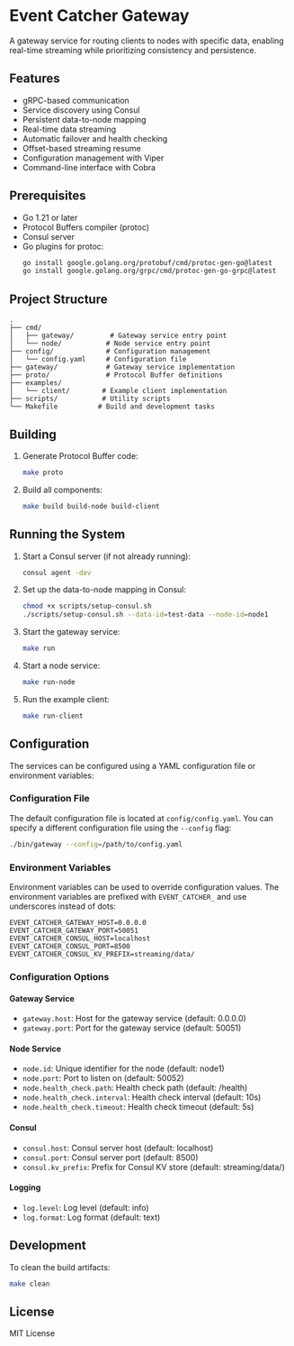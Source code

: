# Event Catcher Gateway

A gateway service for routing clients to nodes with specific data, enabling real-time streaming while prioritizing consistency and persistence.

## Features

- gRPC-based communication
- Service discovery using Consul
- Persistent data-to-node mapping
- Real-time data streaming
- Automatic failover and health checking
- Offset-based streaming resume
- Configuration management with Viper
- Command-line interface with Cobra

## Prerequisites

- Go 1.21 or later
- Protocol Buffers compiler (protoc)
- Consul server
- Go plugins for protoc:
  ```bash
  go install google.golang.org/protobuf/cmd/protoc-gen-go@latest
  go install google.golang.org/grpc/cmd/protoc-gen-go-grpc@latest
  ```

## Project Structure

```
.
├── cmd/
│   ├── gateway/         # Gateway service entry point
│   └── node/           # Node service entry point
├── config/             # Configuration management
│   └── config.yaml     # Configuration file
├── gateway/            # Gateway service implementation
├── proto/              # Protocol Buffer definitions
├── examples/
│   └── client/        # Example client implementation
├── scripts/           # Utility scripts
└── Makefile          # Build and development tasks
```

## Building

1. Generate Protocol Buffer code:
   ```bash
   make proto
   ```

2. Build all components:
   ```bash
   make build build-node build-client
   ```

## Running the System

1. Start a Consul server (if not already running):
   ```bash
   consul agent -dev
   ```

2. Set up the data-to-node mapping in Consul:
   ```bash
   chmod +x scripts/setup-consul.sh
   ./scripts/setup-consul.sh --data-id=test-data --node-id=node1
   ```

3. Start the gateway service:
   ```bash
   make run
   ```

4. Start a node service:
   ```bash
   make run-node
   ```

5. Run the example client:
   ```bash
   make run-client
   ```

## Configuration

The services can be configured using a YAML configuration file or environment variables:

### Configuration File

The default configuration file is located at `config/config.yaml`. You can specify a different configuration file using the `--config` flag:

```bash
./bin/gateway --config=/path/to/config.yaml
```

### Environment Variables

Environment variables can be used to override configuration values. The environment variables are prefixed with `EVENT_CATCHER_` and use underscores instead of dots:

```
EVENT_CATCHER_GATEWAY_HOST=0.0.0.0
EVENT_CATCHER_GATEWAY_PORT=50051
EVENT_CATCHER_CONSUL_HOST=localhost
EVENT_CATCHER_CONSUL_PORT=8500
EVENT_CATCHER_CONSUL_KV_PREFIX=streaming/data/
```

### Configuration Options

#### Gateway Service
- `gateway.host`: Host for the gateway service (default: 0.0.0.0)
- `gateway.port`: Port for the gateway service (default: 50051)

#### Node Service
- `node.id`: Unique identifier for the node (default: node1)
- `node.port`: Port to listen on (default: 50052)
- `node.health_check.path`: Health check path (default: /health)
- `node.health_check.interval`: Health check interval (default: 10s)
- `node.health_check.timeout`: Health check timeout (default: 5s)

#### Consul
- `consul.host`: Consul server host (default: localhost)
- `consul.port`: Consul server port (default: 8500)
- `consul.kv_prefix`: Prefix for Consul KV store (default: streaming/data/)

#### Logging
- `log.level`: Log level (default: info)
- `log.format`: Log format (default: text)

## Development

To clean the build artifacts:
```bash
make clean
```

## License

MIT License 